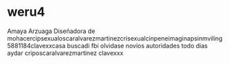 # weru4
Amaya Arzuaga Diseñadora de mohacercipsexualoscaralvarezmartinezcrisexualcinpeneimaginapsinmviling5881184clavexxcasa
buscadi fbi olvidase novios autoridades todo dias  aydar criposcaralvarezmartinez clavexxx 
